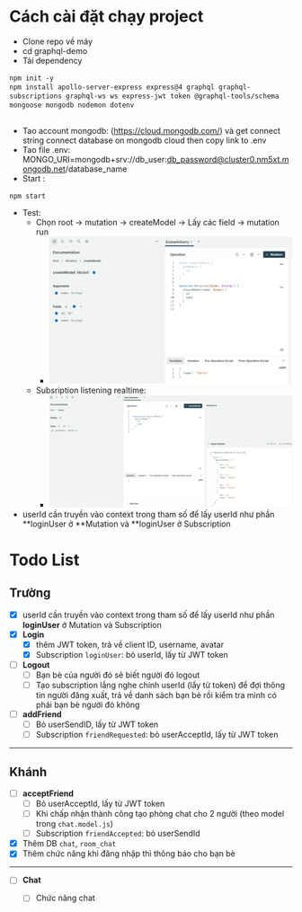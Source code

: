 # Cách cài đặt chạy project

- Clone repo về máy
- cd graphql-demo
- Tải dependency

```
npm init -y
npm install apollo-server-express express@4 graphql graphql-subscriptions graphql-ws ws express-jwt token @graphql-tools/schema mongoose mongodb nodemon dotenv


```

- Tao account mongodb: (https://cloud.mongodb.com/) và get connect string connect database on mongodb cloud then copy link to .env
- Tao file .env: MONGO_URI=mongodb+srv://db_user:db_password@cluster0.nm5xt.mongodb.net/database_name
- Start :

```
npm start
```

- Test:
  - Chọn root -> mutation -> createModel -> Lấy các field -> mutation run
    - ![alt text](image.png)
  - Subsription listening realtime:
    - ![alt text](image-1.png)
- userId cần truyền vào context trong tham số để lấy userId như phần **loginUser ở **Mutation và **loginUser ở Subscription
# Todo List

## **Trường**
- [x] userId cần truyền vào context trong tham số để lấy userId như phần **loginUser** ở Mutation và Subscription
- [x] **Login**
  - [x] thêm JWT token, trả về client ID, username, avatar
  - [x] Subscription `loginUser`: bỏ userId, lấy từ JWT token
- [ ] **Logout**
  - [ ] Bạn bè của người đó sẽ biết người đó logout
  - [ ] Tạo subscription lắng nghe chính userId (lấy từ token) để đợi thông tin người đăng xuất, trả về danh sách bạn bè rồi kiểm tra mình có phải bạn bè người đó không
- [ ] **addFriend**
  - [ ] Bỏ userSendID, lấy từ JWT token
  - [ ] Subscription `friendRequested`: bỏ userAcceptId, lấy từ JWT token

---

## **Khánh**
- [ ] **acceptFriend**
  - [ ] Bỏ userAcceptId, lấy từ JWT token
  - [ ] Khi chấp nhận thành công tạo phòng chat cho 2 người (theo model trong `chat.model.js`)
  - [ ] Subscription `friendAccepted`: bỏ userSendId
- [x] Thêm DB `chat`, `room_chat`
- [x] Thêm chức năng khi đăng nhập thì thông báo cho bạn bè
---
- [ ] **Chat**
  - [ ] Chức năng chat


